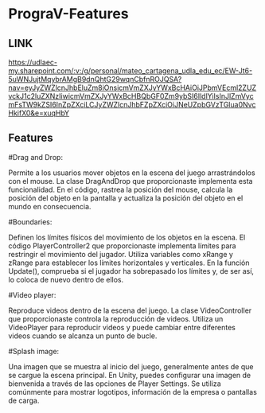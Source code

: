 # PrograV-Features
## LINK
https://udlaec-my.sharepoint.com/:v:/g/personal/mateo_cartagena_udla_edu_ec/EW-Jt6-5uWNJujtMqybrAMgB9dnQhtG29wqnCbfnROJQSA?nav=eyJyZWZlcnJhbEluZm8iOnsicmVmZXJyYWxBcHAiOiJPbmVEcml2ZUZvckJ1c2luZXNzIiwicmVmZXJyYWxBcHBQbGF0Zm9ybSI6IldlYiIsInJlZmVycmFsTW9kZSI6InZpZXciLCJyZWZlcnJhbFZpZXciOiJNeUZpbGVzTGlua0NvcHkifX0&e=xuqHbY
## Features

#Drag and Drop:

Permite a los usuarios mover objetos en la escena del juego arrastrándolos con el mouse.
La clase DragAndDrop que proporcionaste implementa esta funcionalidad.
En el código, rastrea la posición del mouse, calcula la posición del objeto en la pantalla y actualiza la posición del objeto en el mundo en consecuencia.

#Boundaries:

Definen los límites físicos del movimiento de los objetos en la escena.
El código PlayerController2 que proporcionaste implementa límites para restringir el movimiento del jugador.
Utiliza variables como xRange y zRange para establecer los límites horizontales y verticales.
En la función Update(), comprueba si el jugador ha sobrepasado los límites y, de ser así, lo coloca de nuevo dentro de ellos.

#Video player:

Reproduce videos dentro de la escena del juego.
La clase VideoController que proporcionaste controla la reproducción de videos.
Utiliza un VideoPlayer para reproducir videos y puede cambiar entre diferentes videos cuando se alcanza un punto de bucle.

#Splash image:

Una imagen que se muestra al inicio del juego, generalmente antes de que se cargue la escena principal.
En Unity, puedes configurar una imagen de bienvenida a través de las opciones de Player Settings.
Se utiliza comúnmente para mostrar logotipos, información de la empresa o pantallas de carga.
